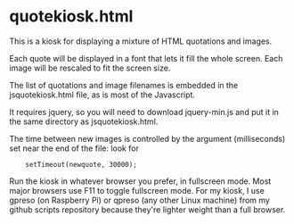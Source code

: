 # quotekiosk.html

This is a kiosk for displaying a mixture of HTML quotations and images.

Each quote will be displayed in a font that lets it fill the whole
screen. Each image will be rescaled to fit the screen size.

The list of quotations and image filenames is embedded in the
jsquotekiosk.html file, as is most of the Javascript.

It requires jquery, so you will need to download jquery-min.js and put
it in the same directory as jsquotekiosk.html.

The time between new images is controlled by the argument (milliseconds)
set near the end of the file: look for

```
    setTimeout(newquote, 30000);
```

Run the kiosk in whatever browser you prefer, in fullscreen mode.
Most major browsers use F11 to toggle fullscreen mode.
For my kiosk, I use gpreso (on Raspberry Pi) or qpreso (any other
Linux machine) from my github scripts repository because they're
lighter weight than a full browser.

